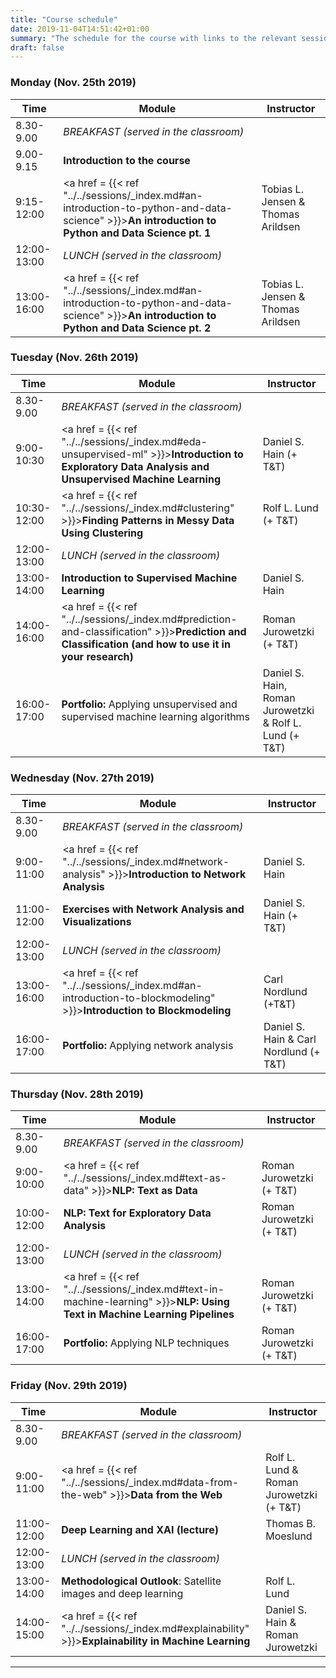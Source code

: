 ```yaml
---
title: "Course schedule"
date: 2019-11-04T14:51:42+01:00
summary: "The schedule for the course with links to the relevant sessions"
draft: false
---
```


### Monday (Nov. 25th 2019)
| Time        | Module                                                       | Instructor                          |
| ----------- | ------------------------------------------------------------ | ----------------------------------- |
| 8.30-9.00 | *BREAKFAST (served in the classroom)* |  |
| 9.00-9.15 | **Introduction to the course** |  |
| 9:15-12:00  | <a href = {{< ref "../../sessions/_index.md#an-introduction-to-python-and-data-science" >}}>**An introduction to Python and Data Science pt. 1**</a> | Tobias L. Jensen & Thomas Arildsen |
| 12:00-13:00 | *LUNCH (served in the classroom)*                   |                                     |
| 13:00-16:00 | <a href = {{< ref "../../sessions/_index.md#an-introduction-to-python-and-data-science" >}}>**An introduction to Python and Data Science pt. 2**</a> | Tobias L. Jensen & Thomas Arildsen |

### Tuesday (Nov. 26th 2019)
| Time        | Module                                                       | Instructor                |
| ----------- | ------------------------------------------------------------ | ------------------------- |
| 8.30-9.00 | *BREAKFAST (served in the classroom)* |  |
| 9:00-10:30  | <a href = {{< ref "../../sessions/_index.md#eda-unsupervised-ml" >}}>**Introduction to Exploratory Data Analysis and Unsupervised Machine Learning**</a>              | Daniel S. Hain (+ T&T)     |
| 10:30-12:00 | <a href = {{< ref "../../sessions/_index.md#clustering" >}}>**Finding Patterns in Messy Data Using Clustering**</a>                          | Rolf L. Lund (+ T&T)        |
| 12:00-13:00 | *LUNCH (served in the classroom)*                |                           |
| 13:00-14:00 | **Introduction to Supervised Machine Learning**         | Daniel S. Hain            |
| 14:00-16:00 | <a href = {{< ref "../../sessions/_index.md#prediction-and-classification" >}}>**Prediction and Classification (and how to use it in your research)**</a> | Roman Jurowetzki (+ T&T)    |
| 16:00-17:00 | **Portfolio:** Applying unsupervised and supervised machine learning algorithms | Daniel S. Hain, Roman Jurowetzki & Rolf L. Lund (+ T&T) |
### Wednesday (Nov. 27th 2019)
| Time        | Module                                                       | Instructor           |
| ------------- | ------------------------------------------------------------ | -------------------- |
| 8.30-9.00 | *BREAKFAST (served in the classroom)* |  |
| 9:00-11:00  | <a href = {{< ref "../../sessions/_index.md#network-analysis" >}}>**Introduction to Network Analysis** | Daniel S. Hain       |
| 11:00-12:00 | **Exercises with Network Analysis and Visualizations**| Daniel S. Hain (+ T&T) |
| 12:00-13:00 | *LUNCH (served in the classroom)*                |                      |
| 13:00-16:00 | <a href = {{< ref "../../sessions/_index.md#an-introduction-to-blockmodeling" >}}>**Introduction to Blockmodeling**</a> | Carl Nordlund (+T&T) |
| 16:00-17:00 | **Portfolio:** Applying network analysis                     | Daniel S. Hain & Carl Nordlund (+ T&T)   |
### Thursday (Nov. 28th 2019)
| Time        | Module                                                       | Instructor             |
| ----------- | ------------------------------------------------------------ | ---------------------- |
| 8.30-9.00 | *BREAKFAST (served in the classroom)* |  |
| 9:00-10:00  | <a href = {{< ref "../../sessions/_index.md#text-as-data" >}}>**NLP: Text as Data**</a> | Roman Jurowetzki (+ T&T)      |
| 10:00-12:00 | **NLP: Text for Exploratory Data Analysis**| Roman Jurowetzki (+ T&T) |
| 12:00-13:00 | *LUNCH (served in the classroom)*                |                        |
| 13:00-14:00 | <a href = {{< ref "../../sessions/_index.md#text-in-machine-learning" >}}>**NLP: Using Text in Machine Learning Pipelines**</a> | Roman Jurowetzki (+ T&T) |
| 16:00-17:00 | **Portfolio:** Applying NLP techniques                       | Roman Jurowetzki (+ T&T) |
### Friday (Nov. 29th 2019)

| Time        | Module                                                       | Instructor                      |
| ----------- | ------------------------------------------------------------ | ------------------------------- |
| 8.30-9.00 | *BREAKFAST (served in the classroom)* |  |
| 9:00-11:00  | <a href = {{< ref "../../sessions/_index.md#data-from-the-web" >}}>**Data from the Web**</a>| Rolf L. Lund & Roman Jurowetzki (+ T&T)|
| 11:00-12:00 | **Deep Learning and XAI (lecture)**      | Thomas B. Moeslund              |
| 12:00-13:00 | *LUNCH (served in the classroom)*                |                                 |
| 13:00-14:00 | **Methodological Outlook**: Satellite images and deep learning | Rolf L. Lund |
| 14:00-15:00 | <a href = {{< ref "../../sessions/_index.md#explainability" >}}>**Explainability in Machine Learning**</a> | Daniel S. Hain & Roman Jurowetzki |

---

